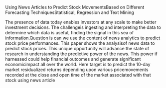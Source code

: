 Using News Articles to Predict Stock MovementsBased on Different Forecasting TechniquesStatistical, Regression and Text Mining


The presence of data today enables investors at any scale to make better investment decisions. The challengeis ingesting and interpreting the data to determine which data is useful, finding the signal in this sea of information.Question is can we use the content of news analytics to predict stock price performances. This paper shows the analysisof news data to predict stock prices. This unique opportunity will advance the state of research in understanding the predictive power of the news. This power if harnessed could help financial outcomes and generate significant economicimpact all over the world. Here target is to predict the 10-day market residualized returns depending upon various pricemovements recorded at the close and open time of the market associated with that stock using news article
